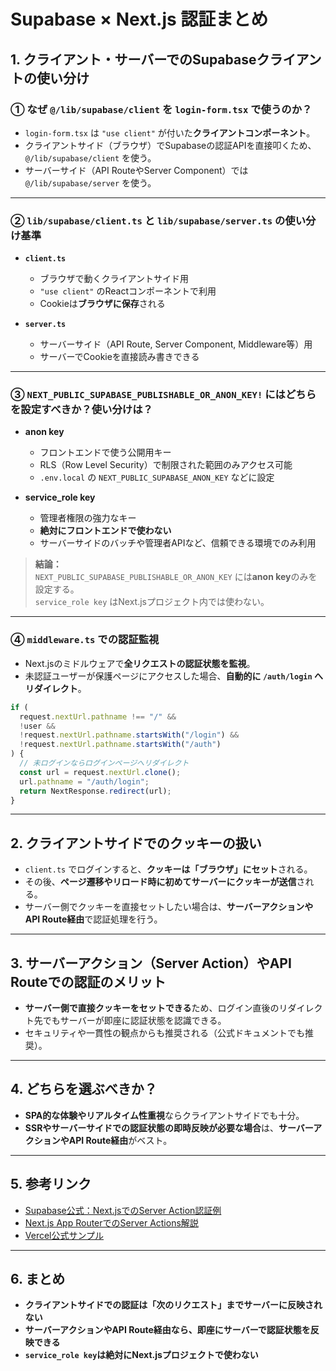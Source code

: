 # Supabase × Next.js 認証まとめ

## 1. クライアント・サーバーでのSupabaseクライアントの使い分け

### ① なぜ `@/lib/supabase/client` を `login-form.tsx` で使うのか？

- `login-form.tsx` は `"use client"` が付いた**クライアントコンポーネント**。
- クライアントサイド（ブラウザ）でSupabaseの認証APIを直接叩くため、`@/lib/supabase/client` を使う。
- サーバーサイド（API RouteやServer Component）では `@/lib/supabase/server` を使う。

---

### ② `lib/supabase/client.ts` と `lib/supabase/server.ts` の使い分け基準

- **`client.ts`**  
  - ブラウザで動くクライアントサイド用
  - `"use client"` のReactコンポーネントで利用
  - Cookieは**ブラウザに保存**される

- **`server.ts`**  
  - サーバーサイド（API Route, Server Component, Middleware等）用
  - サーバーでCookieを直接読み書きできる

---

### ③ `NEXT_PUBLIC_SUPABASE_PUBLISHABLE_OR_ANON_KEY!` にはどちらを設定すべきか？使い分けは？

- **anon key**  
  - フロントエンドで使う公開用キー
  - RLS（Row Level Security）で制限された範囲のみアクセス可能
  - `.env.local` の `NEXT_PUBLIC_SUPABASE_ANON_KEY` などに設定

- **service_role key**  
  - 管理者権限の強力なキー
  - **絶対にフロントエンドで使わない**
  - サーバーサイドのバッチや管理者APIなど、信頼できる環境でのみ利用

> **結論：**  
> `NEXT_PUBLIC_SUPABASE_PUBLISHABLE_OR_ANON_KEY` には**anon key**のみを設定する。  
> `service_role key` はNext.jsプロジェクト内では使わない。

---

### ④ `middleware.ts` での認証監視

- Next.jsのミドルウェアで**全リクエストの認証状態を監視**。
- 未認証ユーザーが保護ページにアクセスした場合、**自動的に `/auth/login` へリダイレクト**。

```ts
if (
  request.nextUrl.pathname !== "/" &&
  !user &&
  !request.nextUrl.pathname.startsWith("/login") &&
  !request.nextUrl.pathname.startsWith("/auth")
) {
  // 未ログインならログインページへリダイレクト
  const url = request.nextUrl.clone();
  url.pathname = "/auth/login";
  return NextResponse.redirect(url);
}
```

---

## 2. クライアントサイドでのクッキーの扱い

- `client.ts` でログインすると、**クッキーは「ブラウザ」にセット**される。
- その後、**ページ遷移やリロード時に初めてサーバーにクッキーが送信**される。
- サーバー側でクッキーを直接セットしたい場合は、**サーバーアクションやAPI Route経由**で認証処理を行う。

---

## 3. サーバーアクション（Server Action）やAPI Routeでの認証のメリット

- **サーバー側で直接クッキーをセットできる**ため、ログイン直後のリダイレクト先でもサーバーが即座に認証状態を認識できる。
- セキュリティや一貫性の観点からも推奨される（公式ドキュメントでも推奨）。

---

## 4. どちらを選ぶべきか？

- **SPA的な体験やリアルタイム性重視**ならクライアントサイドでも十分。
- **SSRやサーバーサイドでの認証状態の即時反映が必要な場合**は、**サーバーアクションやAPI Route経由**がベスト。

---

## 5. 参考リンク

- [Supabase公式：Next.jsでのServer Action認証例](https://supabase.com/docs/guides/auth/server-side/nextjs?queryGroups=router&router=app)
- [Next.js App RouterでのServer Actions解説](https://nextjs.org/docs/app/building-your-application/data-fetching/server-actions)
- [Vercel公式サンプル](https://github.com/vercel/next.js/tree/canary/examples/with-supabase)

---

## 6. まとめ

- **クライアントサイドでの認証は「次のリクエスト」までサーバーに反映されない**
- **サーバーアクションやAPI Route経由なら、即座にサーバーで認証状態を反映できる**
- **`service_role key`は絶対にNext.jsプロジェクトで使わない**
